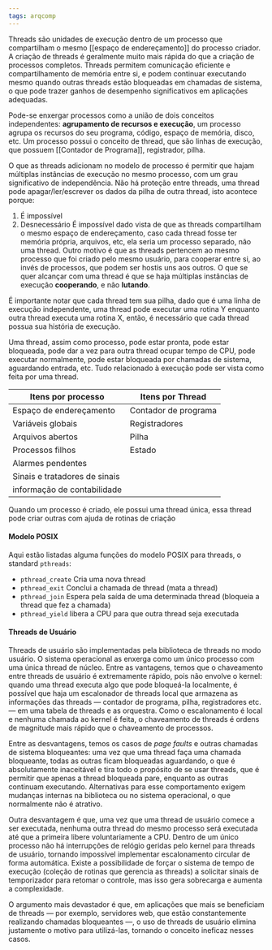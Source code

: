 ```yaml
---
tags: arqcomp
---
```


Threads são unidades de execução dentro de um processo que compartilham o mesmo [[espaço de endereçamento]] do processo criador. A criação de threads é geralmente muito mais rápida do que a criação de processos completos. Threads permitem comunicação eficiente e compartilhamento de memória entre si, e podem continuar executando mesmo quando outras threads estão bloqueadas em chamadas de sistema, o que pode trazer ganhos de desempenho significativos em aplicações adequadas.

Pode-se enxergar processos como a união de dois conceitos independentes: **agrupamento de recursos e execução**, um processo agrupa os recursos do seu programa, código, espaço de memória, disco, etc. Um processo possui o conceito de thread, que são linhas de execução, que possuem [[Contador de Programa]], registrador, pilha.

O que as threads adicionam no modelo de processo é permitir que hajam múltiplas instâncias de execução no mesmo processo, com um grau significativo de independência. Não há proteção entre threads, uma thread pode apagar/ler/escrever os dados da pilha de outra thread, isto acontece porque:
1. É impossível
2. Desnecessário
É impossível dado vista de que as threads compartilham o mesmo espaço de endereçamento, caso cada thread fosse ter memória própria, arquivos, etc, ela seria um processo separado, não uma thread. Outro motivo é que as threads pertencem ao mesmo processo que foi criado pelo mesmo usuário, para cooperar entre si, ao invés de processos, que podem ser hostis uns aos outros. O que se quer alcançar com uma thread é que se haja múltiplas instâncias de execução **cooperando**, e não **lutando**.

É importante notar que cada thread tem sua pilha, dado que é uma linha de execução independente, uma thread pode executar uma rotina Y enquanto outra thread executa uma rotina X, então, é necessário que cada thread possua sua história de execução. 

Uma thread, assim como processo, pode estar pronta, pode estar bloqueada, pode dar a vez para outra thread ocupar tempo de CPU, pode executar normalmente, pode estar bloqueada por chamadas de sistema, aguardando entrada, etc. Tudo relacionado à execução pode ser vista como feita por uma thread.

| **Itens por processo**        | **Itens por Thread** |
| ----------------------------- | -------------------- |
| Espaço de endereçamento       | Contador de programa |
| Variáveis globais             | Registradores        |
| Arquivos abertos              | Pilha                |
| Processos filhos              | Estado               |
| Alarmes pendentes             |                      |
| Sinais e tratadores de sinais |                      |
| informação de contabilidade   |                      |
Quando um processo é criado, ele possui uma thread única, essa thread pode criar outras com ajuda de rotinas de criação

#### Modelo POSIX

Aqui estão listadas alguma funções do modelo POSIX para threads, o standard `pthreads`:

- `pthread_create` Cria uma nova thread
- `pthread_exit` Conclui a chamada de thread (mata a thread)
- `pthread_join` Espera pela saída de uma determinada thread (bloqueia a thread que fez a chamada)
- `pthread_yield` libera a CPU para que outra thread seja executada

#### Threads de Usuário

Threads de usuário são implementadas pela biblioteca de threads no modo usuário. O sistema operacional as enxerga como um único processo com uma única thread de núcleo. Entre as vantagens, temos que o chaveamento entre threads de usuário é extremamente rápido, pois não envolve o kernel: quando uma thread executa algo que pode bloqueá-la localmente, é possível que haja um escalonador de threads local que armazena as informações das threads — contador de programa, pilha, registradores etc. — em uma tabela de threads e as orquestra. Como o escalonamento é local e nenhuma chamada ao kernel é feita, o chaveamento de threads é ordens de magnitude mais rápido que o chaveamento de processos.

Entre as desvantagens, temos os casos de _page faults_ e outras chamadas de sistema bloqueantes: uma vez que uma thread faça uma chamada bloqueante, todas as outras ficam bloqueadas aguardando, o que é absolutamente inaceitável e tira todo o propósito de se usar threads, que é permitir que apenas a thread bloqueada pare, enquanto as outras continuam executando. Alternativas para esse comportamento exigem mudanças internas na biblioteca ou no sistema operacional, o que normalmente não é atrativo.

Outra desvantagem é que, uma vez que uma thread de usuário comece a ser executada, nenhuma outra thread do mesmo processo será executada até que a primeira libere voluntariamente a CPU. Dentro de um único processo não há interrupções de relógio geridas pelo kernel para threads de usuário, tornando impossível implementar escalonamento circular de forma automática. Existe a possibilidade de forçar o sistema de tempo de execução (coleção de rotinas que gerencia as threads) a solicitar sinais de temporizador para retomar o controle, mas isso gera sobrecarga e aumenta a complexidade.

O argumento mais devastador é que, em aplicações que mais se beneficiam de threads — por exemplo, servidores web, que estão constantemente realizando chamadas bloqueantes —, o uso de threads de usuário elimina justamente o motivo para utilizá-las, tornando o conceito ineficaz nesses casos.